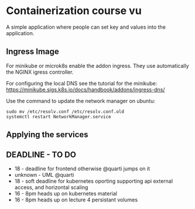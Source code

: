 # Containerization course vu

A simple application where people can set key and values into the application.

## Ingress Image

For minikube or microk8s enable the addon ingress. They use automatically the NGINX igress controller.

For configuring the local DNS see the tutorial for the minikube:
https://minikube.sigs.k8s.io/docs/handbook/addons/ingress-dns/

Use the command to update the network manager on ubuntu:

```
sudo mv /etc/resolv.conf /etc/resolv.conf.old
systemctl restart NetworkManager.service
```

## Applying the services

## DEADLINE - TO DO

- 18 - deadline for frontend otherwise @quarti jumps on it
- unknown - UML @quarti
- 18 - soft deadline for kubernetes oporting supporting api external access, and horizontal scaling
- 16 - 8pm heads up on kubernetes material
- 16 - 8pm heads up on lecture 4 persistant volumes
